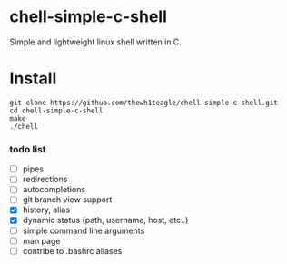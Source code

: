 # chell-simple-c-shell
Simple and lightweight linux shell written in C.



# Install

```
git clone https://github.com/thewh1teagle/chell-simple-c-shell.git
cd chell-simple-c-shell
make
./chell
```


### todo list

- [ ] pipes
- [ ] redirections
- [ ] autocompletions
- [ ] git branch view support
- [X] history, alias
- [X] dynamic status (path, username, host, etc..)
- [ ] simple command line arguments
- [ ] man page
- [ ] contribe to .bashrc aliases
